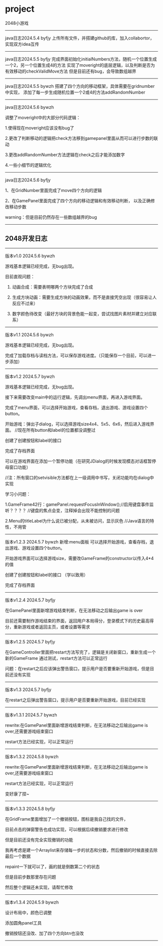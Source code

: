 # project
2048小游戏
******
java日志2024.5.4 byfjy
上传所有文件，并搭建github的库，加入collabortor，实现双方idea互传
******
java日志2024.5.5 byfjy
完成界面初始化initialNumbers方法，随机一个位置生成一个2，另一个位置生成4的方法
实现了moveright的底层逻辑，以及判断是否为有效移动的checkValidMove方法
但是目前还有bug，会导致数组越界
******
java日志2024.5.5 bywzh
搭建了四个方向的移动框架，具体需要在gridnumber中实现，
添加了每一步生成随机位置一个2或4的方法addRandomNumber
******
java日志2024.5.6 bywzh

调整了moveright中的大部分代码逻辑：

1.使得现在moveright应该没有bug了

2.更改了判断移动的逻辑把check方法移到gamepanel里面从而可以进行步数的联动

3.更改addRandomNumber方法逻辑在check之后才能添加数字

4.一些小细节的逻辑优化
******
java日志2024.5.6 byfjy

1、在GridNumber里面完成了move四个方向的逻辑

2、在GamePanel里面完成了四个方向的移动逻辑和有效移动判断， 以及正确修改移动步数

warning：但是目前仍然存在一些数组越界的bug
******
## 2048开发日志
******
版本v1.0 2024.5.6 bywzh

游戏基本逻辑已经完成，无bug出现。

目前直观问题：

1. 动画合成：需要表明哪两个方块完成了合成

2. 生成方块动画：需要生成方块的动画效果，而不是直接凭空出现（很容易让人反应不过来）

3. 数字颜色待改变（最好方块的背景色能一起变，尝试找图片素材并建立对应联系）
******
版本v1.1 2024.5.6 bywzh

游戏基本逻辑已经完成，无bug出现。

完成了加载存档与读档方法，可以保存游戏进度。（只能保存一个目前，可以进一步添加）

******
版本v1.2 2024.5.7 bywzh

游戏基本逻辑已经完成，无bug出现。

接下来需要改变main中的运行逻辑，先调出menu界面，再进入游戏界面。

完成了menu界面，可以选择开始游戏，查看存档，退出游戏、游戏设置四个button。

开始游戏：弹出子dialog，可以选择游戏size4x4、5x5、6x6，然后进入游戏界面。
//现在所有button和label的位置都没调整过

创建了创建按钮和label的接口 

完成了存档界面

可以在游戏界面在添加一个暂停功能（在研究JDialog的时候发现模态对话框暂停母窗口功能）

//注：所有窗口的setvisible方法都在上一级调用中书写，关闭功能均在dialog中实现

学习小问题：

1.GameFrame42行：gamePanel.requestFocusInWindow();//启用键盘事件监听？？？？
//键盘的焦点会变，注释掉会出现不能控制的问题

2.Menu的titleLabel为什么说已被分配，从未被访问，显示灰色
//Java语言的特性，不用管

******
版本v1.2.3 2024.5.7 bywzh
新增:menu面板
  可以选择开始游戏，查看存档，退出游戏、游戏设置四个button。

开始游戏界面可以选择游戏size，需要改GameFrame的constructor以传入4*4的值

创建了创建按钮和label的接口 （学以致用）

完成了存档界面

******
版本v1.2.4 2024.5.7 byfjy

在GamePanel里面新增游戏结束判断，在无法移动之后输出game is over

目前还需要制作游戏结束的界面，返回用户本局得分，登录模式下的历史最高得分，重新游戏或者返回主页，或者设置等需求

******
版本v1.2.5 2024.5.7 byfjy

在GameController里面把restart方法写完了，逻辑是关闭新窗口，重新生成一个新的GameFrame
通过测试，restart方法可以正常运行

问题：在restart之后应该弹出警告窗口，提示用户是否要重新开始游戏，但是目前还没有实现

******
版本v1.3 2024.5.7 byfjy

在restart之后弹出警告窗口，提示用户是否要重新开始游戏，目前已经实现

******
版本v1.3.1 2024.5.7 bywzh

rewrite:在GamePanel里面新增游戏结束判断，在无法移动之后输出game is over,还需要游戏结束窗口

restart方法已经实现，可以正常运行
******
版本v1.3.2 2024.5.8 bywzh

rewrite:在GamePanel里面新增游戏结束判断，在无法移动之后输出game is over,还需要游戏结束窗口

restart方法已经实现，可以正常运行

变好康了捏~

******
版本v1.3.3 2024.5.8 byfjy

在GridFrame里面增加了一个撤销按钮，图标是我自己找的文件，

目前点击的弹窗警告也成功实现，可以根据后续撤销要求进行修改

但是目前还没有完全实现撤销的功能

我再考虑是建一个Arraylist来存储每一步的状态和分数，然后撤销的时候直接去除最后一个数据

repaint一下就可以了，画的就是倒数第二个的状态

但是目前步数那里存在问题

然后整个逻辑还未实现，请帮忙修改

******
版本v1.3.4 2024.5.9 bywzh

设计布局中，颜色已调整

添加圆角panel工具

撤销按钮还没改、加了四个方向btn也没改

******








